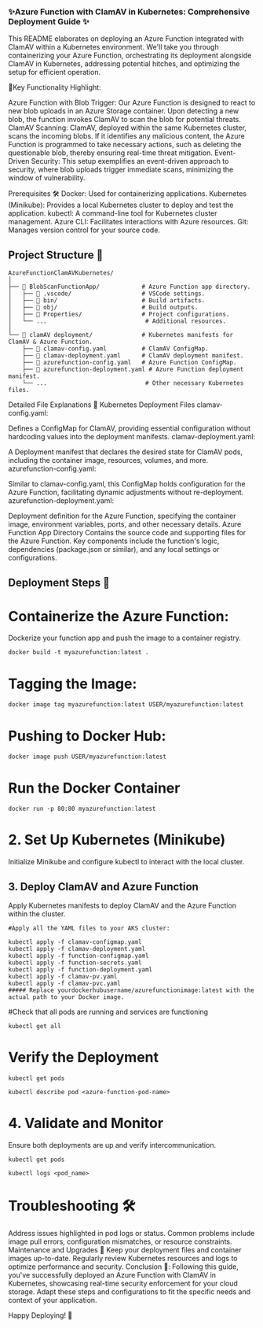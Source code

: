 ### ✨Azure Function with ClamAV in Kubernetes: Comprehensive Deployment Guide ✨

This README elaborates on deploying an Azure Function integrated with ClamAV within a Kubernetes environment. We'll take you through containerizing your Azure Function, orchestrating its deployment alongside ClamAV in Kubernetes, addressing potential hitches, and optimizing the setup for efficient operation.

🌟Key Functionality Highlight:

Azure Function with Blob Trigger: Our Azure Function is designed to react to new blob uploads in an Azure Storage container. Upon detecting a new blob, the function invokes ClamAV to scan the blob for potential threats.
ClamAV Scanning: ClamAV, deployed within the same Kubernetes cluster, scans the incoming blobs. If it identifies any malicious content, the Azure Function is programmed to take necessary actions, such as deleting the questionable blob, thereby ensuring real-time threat mitigation.
Event-Driven Security: This setup exemplifies an event-driven approach to security, where blob uploads trigger immediate scans, minimizing the window of vulnerability.

Prerequisites 🛠️
Docker: Used for containerizing applications.
Kubernetes (Minikube): Provides a local Kubernetes cluster to deploy and test the application.
kubectl: A command-line tool for Kubernetes cluster management.
Azure CLI: Facilitates interactions with Azure resources.
Git: Manages version control for your source code.
## Project Structure 📂
```
AzureFunctionClamAVKubernetes/
│
├── 📁 BlobScanFunctionApp/            # Azure Function app directory.
│   ├── 📁 .vscode/                    # VSCode settings.
│   ├── 📁 bin/                        # Build artifacts.
│   ├── 📁 obj/                        # Build outputs.
│   ├── 📁 Properties/                 # Project configurations.
│   └── ...                            # Additional resources.
│
└── 📁 clamAV deployment/              # Kubernetes manifests for ClamAV & Azure Function.
    ├── 📄 clamav-config.yaml          # ClamAV ConfigMap.
    ├── 📄 clamav-deployment.yaml      # ClamAV deployment manifest.
    ├── 📄 azurefunction-config.yaml   # Azure Function ConfigMap.
    ├── 📄 azurefunction-deployment.yaml # Azure Function deployment manifest.
    └── ...                            # Other necessary Kubernetes files.

```

Detailed File Explanations 📑
Kubernetes Deployment Files
clamav-config.yaml:

Defines a ConfigMap for ClamAV, providing essential configuration without hardcoding values into the deployment manifests.
clamav-deployment.yaml:

A Deployment manifest that declares the desired state for ClamAV pods, including the container image, resources, volumes, and more.
azurefunction-config.yaml:

Similar to clamav-config.yaml, this ConfigMap holds configuration for the Azure Function, facilitating dynamic adjustments without re-deployment.
azurefunction-deployment.yaml:

Deployment definition for the Azure Function, specifying the container image, environment variables, ports, and other necessary details.
Azure Function App Directory
Contains the source code and supporting files for the Azure Function. Key components include the function's logic, dependencies (package.json or similar), and any local settings or configurations.

## Deployment Steps 🚀
# Containerize the Azure Function:
Dockerize your function app and push the image to a container registry.
```
docker build -t myazurefunction:latest .
```
# Tagging the Image:
```
docker image tag myazurefunction:latest USER/myazurefunction:latest
```
# Pushing to Docker Hub:
```
docker image push USER/myazurefunction:latest

```

# Run the Docker Container
```
docker run -p 80:80 myazurefunction:latest
```

# 2. Set Up Kubernetes (Minikube)
Initialize Minikube and configure kubectl to interact with the local cluster.
## 3. Deploy ClamAV and Azure Function

Apply Kubernetes manifests to deploy ClamAV and the Azure Function within the cluster.

```
#Apply all the YAML files to your AKS cluster:

kubectl apply -f clamav-configmap.yaml
kubectl apply -f clamav-deployment.yaml
kubectl apply -f function-configmap.yaml
kubectl apply -f function-secrets.yaml
kubectl apply -f function-deployment.yaml
kubectl apply -f clamav-pv.yaml
kubectl apply -f clamav-pvc.yaml
##### Replace yourdockerhubusername/azurefunctionimage:latest with the actual path to your Docker image.
```
#Check that all pods are running and services are functioning
```
kubectl get all
```

# Verify the Deployment
```
kubectl get pods
```
```
kubectl describe pod <azure-function-pod-name>
```

# 4. Validate and Monitor
Ensure both deployments are up and verify intercommunication.
```
kubectl get pods
```
```
kubectl logs <pod_name>
```

# Troubleshooting 🛠️
Address issues highlighted in pod logs or status. Common problems include image pull errors, configuration mismatches, or resource constraints.
Maintenance and Upgrades 🔄
Keep your deployment files and container images up-to-date. Regularly review Kubernetes resources and logs to optimize performance and security.
Conclusion 🎉:
Following this guide, you've successfully deployed an Azure Function with ClamAV in Kubernetes, showcasing real-time security enforcement for your cloud storage. Adapt these steps and configurations to fit the specific needs and context of your application.

Happy Deploying! 🚀


